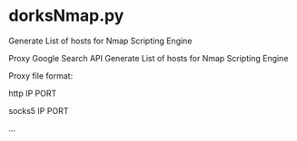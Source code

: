 dorksNmap.py
============

Generate List of hosts for Nmap Scripting Engine

Proxy Google Search API
Generate List of hosts
for Nmap Scripting Engine

Proxy file format:

http IP PORT

socks5 IP PORT

...

